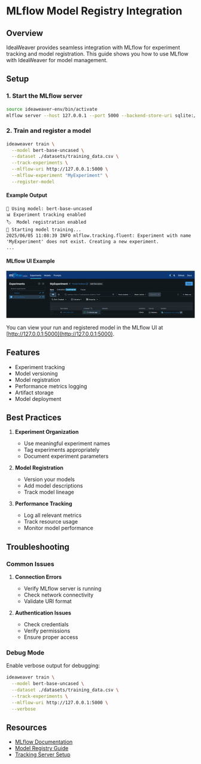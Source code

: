 # MLflow Model Registry Integration

## Overview

IdeaWeaver provides seamless integration with MLflow for experiment tracking and model registration. This guide shows you how to use MLflow with IdeaWeaver for model management.

## Setup

### 1. Start the MLflow server

```bash
source ideaweaver-env/bin/activate
mlflow server --host 127.0.0.1 --port 5000 --backend-store-uri sqlite:///mlflow.db
```

### 2. Train and register a model

```bash
ideaweaver train \
  --model bert-base-uncased \
  --dataset ./datasets/training_data.csv \
  --track-experiments \
  --mlflow-uri http://127.0.0.1:5000 \
  --mlflow-experiment "MyExperiment" \
  --register-model
```

#### Example Output
```
🤗 Using model: bert-base-uncased
📊 Experiment tracking enabled
🏷️  Model registration enabled
🚀 Starting model training...
2025/06/05 11:08:39 INFO mlflow.tracking.fluent: Experiment with name 'MyExperiment' does not exist. Creating a new experiment.
...
```

#### MLflow UI Example

![MLflow UI Example](images/mlflow_ui_example.png)

You can view your run and registered model in the MLflow UI at [http://127.0.0.1:5000](http://127.0.0.1:5000).

## Features

- Experiment tracking
- Model versioning
- Model registration
- Performance metrics logging
- Artifact storage
- Model deployment

## Best Practices

1. **Experiment Organization**
   - Use meaningful experiment names
   - Tag experiments appropriately
   - Document experiment parameters

2. **Model Registration**
   - Version your models
   - Add model descriptions
   - Track model lineage

3. **Performance Tracking**
   - Log all relevant metrics
   - Track resource usage
   - Monitor model performance

## Troubleshooting

### Common Issues

1. **Connection Errors**
   - Verify MLflow server is running
   - Check network connectivity
   - Validate URI format

2. **Authentication Issues**
   - Check credentials
   - Verify permissions
   - Ensure proper access

### Debug Mode

Enable verbose output for debugging:

```bash
ideaweaver train \
  --model bert-base-uncased \
  --dataset ./datasets/training_data.csv \
  --track-experiments \
  --mlflow-uri http://127.0.0.1:5000 \
  --verbose
```

## Resources

- [MLflow Documentation](https://mlflow.org/docs/latest/index.html)
- [Model Registry Guide](https://mlflow.org/docs/latest/model-registry.html)
- [Tracking Server Setup](https://mlflow.org/docs/latest/tracking.html#tracking-server) 